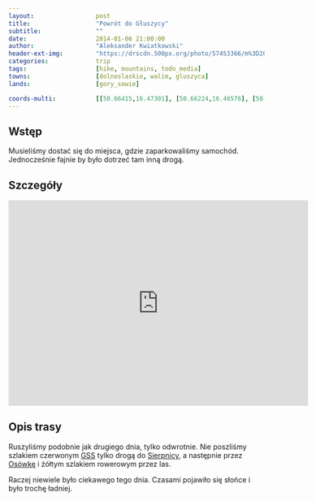 ```yaml
---
layout:                 post
title:                  "Powrót do Głuszycy"
subtitle:               ""
date:                   2014-01-06 21:00:00
author:                 "Aleksander Kwiatkowski"
header-ext-img:         "https://drscdn.500px.org/photo/57453366/m%3D2048/35b8b3d3cc6ea1fe7a1bdeac11d2a378"
categories:             trip
tags:                   [hike, mountains, todo_media]
towns:                  [dolnoslaskie, walim, gluszyca]
lands:                  [gory_sowie]

coords-multi:           [[50.66415,16.47301], [50.66224,16.46576], [50.66828,16.44855], [50.65971,16.43907], [50.65977,16.42546], [50.67160,16.41443], [50.67312,16.40190], [50.67663,16.39521]]
---
```


[wiki-gss]:             https://pl.wikipedia.org/wiki/G%C5%82%C3%B3wny_Szlak_Sudecki
[wiki-sierpnica]:       https://pl.wikipedia.org/wiki/Sierpnica_(wojew%C3%B3dztwo_dolno%C5%9Bl%C4%85skie)
[wiki-osowka]:          https://pl.wikipedia.org/wiki/Os%C3%B3wka_(g%C3%B3ra)

Wstęp
-----

Musieliśmy dostać się do miejsca, gdzie zaparkowaliśmy samochód. Jednocześnie
fajnie by było dotrzeć tam inną drogą.

Szczegóły
---------

<iframe height='405' width='590' frameborder='0' allowtransparency='true' scrolling='no' src='https://www.strava.com/activities/334940493/embed/921f22bc06ce3b221774a94fa6908030eafbe1e5'></iframe>

Opis trasy
----------

Ruszyliśmy podobnie jak drugiego dnia, tylko odwrotnie. Nie poszliśmy szlakiem
czerwonym [GSS][wiki-gss] tylko drogą do [Sierpnicy][wiki-sierpnica], a następnie
przez [Osówkę][wiki-osowka] i żółtym szlakiem rowerowym przez las.

Raczej niewiele było ciekawego tego dnia. Czasami pojawiło się słońce i było
trochę ładniej.
